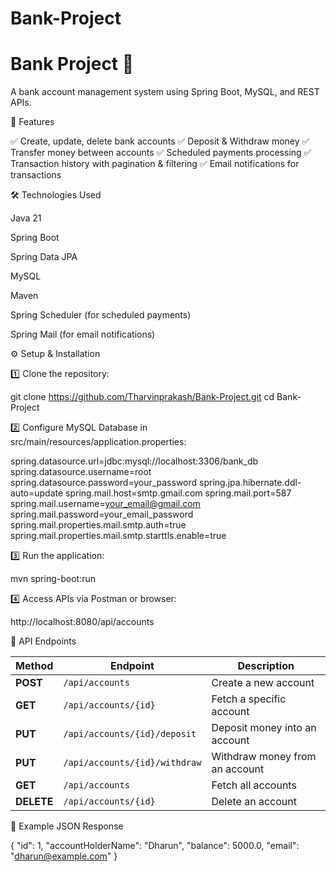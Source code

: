 # Bank-Project

# Bank Project 🏦

A bank account management system using Spring Boot, MySQL, and REST APIs.

🚀 Features

✅ Create, update, delete bank accounts
✅ Deposit & Withdraw money
✅ Transfer money between accounts
✅ Scheduled payments processing
✅ Transaction history with pagination & filtering
✅ Email notifications for transactions 

🛠️ Technologies Used

Java 21

Spring Boot

Spring Data JPA

MySQL

Maven

Spring Scheduler (for scheduled payments)

Spring Mail (for email notifications)


⚙️ Setup & Installation

1️⃣ Clone the repository:

git clone https://github.com/Tharvinprakash/Bank-Project.git
cd Bank-Project

2️⃣ Configure MySQL Database in src/main/resources/application.properties:

spring.datasource.url=jdbc:mysql://localhost:3306/bank_db
spring.datasource.username=root
spring.datasource.password=your_password
spring.jpa.hibernate.ddl-auto=update
spring.mail.host=smtp.gmail.com
spring.mail.port=587
spring.mail.username=your_email@gmail.com
spring.mail.password=your_email_password
spring.mail.properties.mail.smtp.auth=true
spring.mail.properties.mail.smtp.starttls.enable=true

3️⃣ Run the application:

mvn spring-boot:run

4️⃣ Access APIs via Postman or browser:

http://localhost:8080/api/accounts


🔗 API Endpoints

| Method | Endpoint | Description |
|--------|---------|-------------|
| **POST** | `/api/accounts` | Create a new account |
| **GET** | `/api/accounts/{id}` | Fetch a specific account |
| **PUT** | `/api/accounts/{id}/deposit` | Deposit money into an account |
| **PUT** | `/api/accounts/{id}/withdraw` | Withdraw money from an account |
| **GET** | `/api/accounts` | Fetch all accounts |
| **DELETE** | `/api/accounts/{id}` | Delete an account |

📌 Example JSON Response

{
  "id": 1,
  "accountHolderName": "Dharun",
  "balance": 5000.0,
  "email": "dharun@example.com"
}


